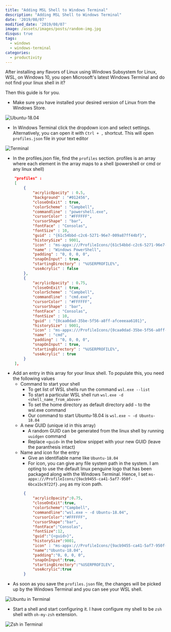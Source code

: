 ```yaml
---
title: "Adding MSL Shell to Windows Terminal"
description: "Adding MSL Shell to Windows Terminal"
date: '2019/08/07'
modified_date: '2019/08/07'
image: /assets/images/posts/random-img.jpg
disqus: true
tags:
  - windows
  - windows-terminal
categories:
  - productivity
---
```


After installing any flavors of Linux using Windows Subsystem for Linux, WSL, on Windows 10, you open Microsoft's latest Windows Terminal and do not find your linux shell in it? 

Then this guide is for you.

* Make sure you have installed your desired version of Linux from the Windows Store.

![Ubuntu-18.04](@@baseUrl@@/assets/images/2019-08-14-adding-msl-tab-to-windows-terminal/ubuntu.png)

* In Windows Terminal click the dropdown icon and select settings. Alternatively, you can open it with `Ctrl + ,` shortcut.
This will open `profiles.json` file in your text editor

![Terminal](@@baseUrl@@/assets/images/2019-08-14-adding-msl-tab-to-windows-terminal/terminal.png)

* In the profiles.json file, find the `profiles` section. profiles is an array where each element in the array maps to a shell (powershell or cmd or any linux shell)
```json
    "profiles" : 
    [
        {
            "acrylicOpacity" : 0.5,
            "background" : "#012456",
            "closeOnExit" : true,
            "colorScheme" : "Campbell",
            "commandline" : "powershell.exe",
            "cursorColor" : "#FFFFFF",
            "cursorShape" : "bar",
            "fontFace" : "Consolas",
            "fontSize" : 10,
            "guid" : "{61c54bbd-c2c6-5271-96e7-009a87ff44bf}",
            "historySize" : 9001,
            "icon" : "ms-appx:///ProfileIcons/{61c54bbd-c2c6-5271-96e7-009a87ff44bf}.png",
            "name" : "Windows PowerShell",
            "padding" : "0, 0, 0, 0",
            "snapOnInput" : true,
            "startingDirectory" : "%USERPROFILE%",
            "useAcrylic" : false
        },
        {
            "acrylicOpacity" : 0.75,
            "closeOnExit" : true,
            "colorScheme" : "Campbell",
            "commandline" : "cmd.exe",
            "cursorColor" : "#FFFFFF",
            "cursorShape" : "bar",
            "fontFace" : "Consolas",
            "fontSize" : 10,
            "guid" : "{0caa0dad-35be-5f56-a8ff-afceeeaa6101}",
            "historySize" : 9001,
            "icon" : "ms-appx:///ProfileIcons/{0caa0dad-35be-5f56-a8ff-afceeeaa6101}.png",
            "name" : "cmd",
            "padding" : "0, 0, 0, 0",
            "snapOnInput" : true,
            "startingDirectory" : "%USERPROFILE%",
            "useAcrylic" : true
        }
    ],
```

* Add an entry in this array for your linux shell. To populate this, you need the following values
   * Command to start your shell
     * To get list of WSL shells run the command `wsl.exe --list`
     * To start a particular WSL shell run `wsl.exe -d <shell_name_from_above>`
     * To set the home directory as default directory add `~` to the wsl.exe command
     * Our command to start Ubuntu-18.04 is `wsl.exe ~ -d Ubuntu-18.04`
   * A new GUID (unique id in this array)
     * A random GUID can be generated from the linux shell by running `uuidgen` command
     * Replace `<guid>` in the below snippet with your new GUID (leave the paranthesis intact)
   * Name and icon for the entry
     * Give an identifiable name like `Ubuntu-18.04`
     * For icon, you can give any file system path in the system. I am opting to use the default linux penguine logo that has been packaged along with the Windows Terminal. Hence, I set `ms-appx:///ProfileIcons/{9acb9455-ca41-5af7-950f-6bca1bc9722f}.png` as my icon path.

```json
        {
            "acrylicOpacity":0.75,
            "closeOnExit":true,
            "colorScheme":"Campbell",
            "commandline":"wsl.exe ~ -d Ubuntu-18.04",
            "cursorColor":"#FFFFFF",
            "cursorShape":"bar",
            "fontFace":"Consolas",
            "fontSize":12,
            "guid":"{<guid>}",
            "historySize":9001,
            "icon" : "ms-appx:///ProfileIcons/{9acb9455-ca41-5af7-950f-6bca1bc9722f}.png",
            "name":"Ubuntu-18.04",
            "padding":"0, 0, 0, 0",
            "snapOnInput":true,
            "startingDirectory":"%USERPROFILE%",
            "useAcrylic":true
        }

```
* As soon as you save the `profiles.json` file, the changes will be picked up by the Windows Terminal and you can see your WSL shell.

![Ubuntu in Terminal](@@baseUrl@@/assets/images/2019-08-14-adding-msl-tab-to-windows-terminal/ubuntu-terminal.png)

* Start a shell and start configuring it. I have configure my shell to be `zsh` shell with `oh-my-zsh` extension.

![Zsh in Terminal](@@baseUrl@@/assets/images/2019-08-14-adding-msl-tab-to-windows-terminal/zsh-terminal.png)